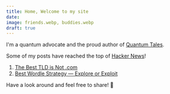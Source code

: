 ```yaml
---
title: Home, Welcome to my site
date:
image: friends.webp, buddies.webp
draft: true
---
```


I'm a quantum advocate and the proud author of [Quantum Tales](https://quantumtales.org).

Some of my posts have reached the top of [Hacker News](https://news.ycombinator.com/)!

1. [The Best TLD is Not .com](https://news.ycombinator.com/item?id=28361320)
2. [Best Wordle Strategy — Explore or Exploit](https://news.ycombinator.com/item?id=29928263)

Have a look around and feel free to share! 🥳
